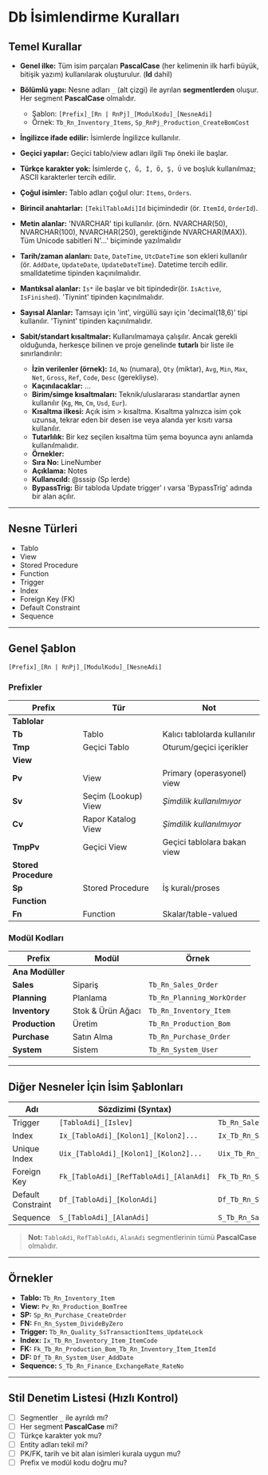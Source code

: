 # Db İsimlendirme Kuralları

## Temel Kurallar

* **Genel ilke:** Tüm isim parçaları **PascalCase** (her kelimenin ilk harfi büyük, bitişik yazım) kullanılarak oluşturulur. (**Id** dahil)
* **Bölümlü yapı:** Nesne adları `_` (alt çizgi) ile ayrılan **segmentlerden** oluşur. Her segment **PascalCase** olmalıdır.

  * Şablon: `[Prefix]_[Rn | RnPj]_[ModulKodu]_[NesneAdi]`
  * Örnek: `Tb_Rn_Inventory_Items`, `Sp_RnPj_Production_CreateBomCost`
* **İngilizce ifade edilir:** İsimlerde İngilizce kullanılır.
* **Geçici yapılar:** Geçici tablo/view adları ilgili `Tmp` öneki ile başlar.
* **Türkçe karakter yok:** İsimlerde `Ç, Ğ, İ, Ö, Ş, Ü` ve boşluk kullanılmaz; ASCII karakterler tercih edilir.
* **Çoğul isimler:** Tablo adları çoğul olur: `Items`, `Orders`.
* **Birincil anahtarlar:** `[TekilTabloAdi]Id`  biçimindedir (ör. `ItemId`, `OrderId`).
* **Metin alanlar:** 'NVARCHAR' tipi kullanılır. (örn. NVARCHAR(50), NVARCHAR(100), NVARCHAR(250), gerektiğinde NVARCHAR(MAX)). Tüm Unicode sabitleri N'...' biçiminde yazılmalıdır
* **Tarih/zaman alanları:** `Date`, `DateTime`, `UtcDateTime` son ekleri kullanılır (ör. `AddDate`, `UpdateDate`, `UpdateDateTime`). Datetime tercih edilir. smalldatetime tipinden kaçınılmalıdır.
* **Mantıksal alanlar:** `Is*` ile başlar ve bit tipindedir(ör. `IsActive`, `IsFinished`). 'Tiynint' tipinden kaçınılmalıdır. 
* **Sayısal Alanlar:** Tamsayı için 'int', virgüllü sayı için 'decimal(18,6)' tipi kullanılır. 'Tiynint' tipinden kaçınılmalıdır.
* **Sabit/standart kısaltmalar:** Kullanılmamaya çalışılır. Ancak gerekli olduğunda, herkesçe bilinen ve proje genelinde **tutarlı** bir liste ile sınırlandırılır:
  * **İzin verilenler (örnek):** `Id`, `No` (numara), `Qty` (miktar), `Avg`, `Min`, `Max`, `Net`, `Gross`, `Ref`, `Code`, `Desc` (gerekliyse).
  * **Kaçınılacaklar:** ...
  * **Birim/simge kısaltmaları:** Teknik/uluslararası standartlar aynen kullanılır (`Kg`, `Mm`, `Cm`, `Usd`, `Eur`).
  * **Kısaltma ilkesi:** Açık isim > kısaltma. Kısaltma yalnızca isim çok uzunsa, tekrar eden bir desen ise veya alanda yer kısıtı varsa kullanılır.
  * **Tutarlılık:** Bir kez seçilen kısaltma tüm şema boyunca aynı anlamda kullanılmalıdır.
  *  **Örnekler:**
    -  **Sıra No:** LineNumber
    -  **Açıklama:** Notes
    -  **KullanıcıId:** @sssip (Sp lerde)
    -  **BypassTrig:** Bir tabloda Update trigger' ı varsa 'BypassTrig' adında bir alan açılır.

---

## Nesne Türleri

* Tablo
* View
* Stored Procedure
* Function
* Trigger
* Index
* Foreign Key (FK)
* Default Constraint
* Sequence

---

## Genel Şablon

```
[Prefix]_[Rn | RnPj]_[ModulKodu]_[NesneAdi]
```

### Prefixler

| **Prefix**           | **Tür**             | **Not**                      |
| -------------------- | ------------------- | ---------------------------- |
| **Tablolar**         |                     |                              |
| **Tb**               | Tablo               | Kalıcı tablolarda kullanılır |
| **Tmp**              | Geçici Tablo        | Oturum/geçici içerikler      |
| **View**             |                     |                              |
| **Pv**               | View                | Primary (operasyonel) view   |
| **Sv**               | Seçim (Lookup) View | *Şimdilik kullanılmıyor*     |
| **Cv**               | Rapor Katalog View  | *Şimdilik kullanılmıyor*     |
| **TmpPv**            | Geçici View         | Geçici tablolara bakan view  |
| **Stored Procedure** |                     |                              |
| **Sp**               | Stored Procedure    | İş kuralı/proses             |
| **Function**         |                     |                              |
| **Fn**               | Function            | Skalar/table-valued          |

### Modül Kodları

| **Prefix**       | **Modül**         | **Örnek**                  |
| ---------------- | ----------------- | -------------------------- |
| **Ana Modüller** |                   |                            |
| **Sales**        | Sipariş           | `Tb_Rn_Sales_Order`        |
| **Planning**     | Planlama          | `Tb_Rn_Planning_WorkOrder` |
| **Inventory**    | Stok & Ürün Ağacı | `Tb_Rn_Inventory_Item`     |
| **Production**   | Üretim            | `Tb_Rn_Production_Bom`     |
| **Purchase**     | Satın Alma        | `Tb_Rn_Purchase_Order`     |
| **System**       | Sistem            | `Tb_Rn_System_User`        |

---

## Diğer Nesneler İçin İsim Şablonları

| **Adı**            | **Sözdizimi (Syntax)**                  | **Örnek**                                          |
| ------------------ | --------------------------------------- | -------------------------------------------------- |
| Trigger            | `[TabloAdi]_[Islev]`                    | `Tb_Rn_Sales_Order_UpdateAudit`                    |
| Index              | `Ix_[TabloAdi]_[Kolon1]_[Kolon2]...`    | `Ix_Tb_Rn_Sales_Order_OrderCode`                   |
| Unique Index       | `Uix_[TabloAdi]_[Kolon1]_[Kolon2]...`   | `Uix_Tb_Rn_System_User_UserName`                   |
| Foreign Key        | `Fk_[TabloAdi]_[RefTabloAdi]_[AlanAdi]` | `Fk_Tb_Rn_Sales_Order_Tb_Rn_Inventory_Item_ItemId` |
| Default Constraint | `Df_[TabloAdi]_[KolonAdi]`              | `Df_Tb_Rn_System_User_IsActive`                    |
| Sequence           | `S_[TabloAdi]_[AlanAdi]`                | `S_Tb_Rn_Sales_Order_OrderNo`                      |

> **Not:** `TabloAdi`, `RefTabloAdi`, `AlanAdi` segmentlerinin tümü **PascalCase** olmalıdır.

---

## Örnekler

* **Tablo:** `Tb_Rn_Inventory_Item`
* **View:** `Pv_Rn_Production_BomTree`
* **SP:** `Sp_Rn_Purchase_CreateOrder`
* **FN:** `Fn_Rn_System_DivideByZero`
* **Trigger:** `Tb_Rn_Quality_SsTransactionItems_UpdateLock`
* **Index:** `Ix_Tb_Rn_Inventory_Item_ItemCode`
* **FK:** `Fk_Tb_Rn_Production_Bom_Tb_Rn_Inventory_Item_ItemId`
* **DF:** `Df_Tb_Rn_System_User_AddDate`
* **Sequence:** `S_Tb_Rn_Finance_ExchangeRate_RateNo`

---

## Stil Denetim Listesi (Hızlı Kontrol)

* [ ] Segmentler `_` ile ayrıldı mı?
* [ ] Her segment **PascalCase** mi?
* [ ] Türkçe karakter yok mu?
* [ ] Entity adları tekil mi?
* [ ] PK/FK, tarih ve bit alan isimleri kurala uygun mu?
* [ ] Prefix ve modül kodu doğru mu?
